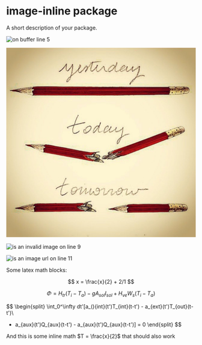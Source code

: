 # image-inline package

A short description of your package.

![on buffer line 5](/Users/jonathanchambers/Pictures/gravatar.jpg)

![on buffer line 7](test-image.jpg)

![is an invalid image on line 9](05.jpg)

![is an image url on line 11](http://imgs.xkcd.com/comics/the_martian.png)

Some latex math blocks:

$$
x = \frac{x}{2} + 2/1
$$

$$
\Phi = H_{tr}(T_{i} - T_{a}) - gA_{sol} I_{sol} + H_{ve}W_s(T_{i} - T_{a})
$$

$$
\begin{split}
\int_0^\infty dt'[a_(){int}(t')T_{int}(t-t') - a_{ext}(t')T_{out}(t-t')\\
 - a_{aux}(t')Q_{aux}(t-t') - a_{aux}(t')Q_{aux}(t-t')] = 0
\end{split}
$$


And this is some inline math $T = \frac{x}{2}$ that should also work
